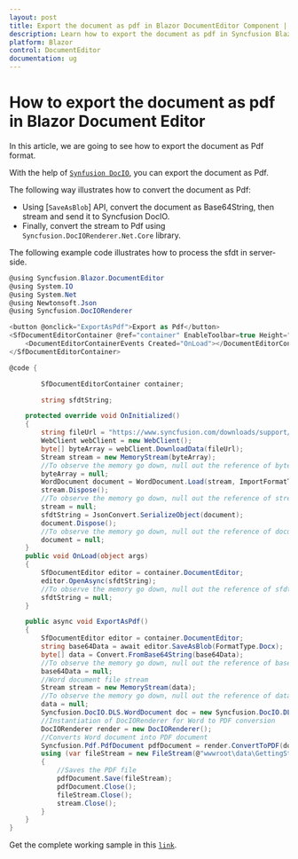 ```yaml
---
layout: post
title: Export the document as pdf in Blazor DocumentEditor Component | Syncfusion
description: Learn how to export the document as pdf in Syncfusion Blazor DocumentEditor component and much more.
platform: Blazor
control: DocumentEditor
documentation: ug
---
```


# How to export the document as pdf in Blazor Document Editor

In this article, we are going to see how to export the document as Pdf format.

With the help of [`Synfusion DocIO`](https://help.syncfusion.com/file-formats/docio/word-to-pdf), you can export the document as Pdf.

The following way illustrates how to convert the document as Pdf:

* Using [`SaveAsBlob`] API, convert the document as Base64String, then stream and send it to Syncfusion DocIO.
* Finally, convert the stream to Pdf using `Syncfusion.DocIORenderer.Net.Core` library.

The following example code illustrates how to process the sfdt in server-side.

```c#
@using Syncfusion.Blazor.DocumentEditor
@using System.IO
@using System.Net
@using Newtonsoft.Json
@using Syncfusion.DocIORenderer 

<button @onclick="ExportAsPdf">Export as Pdf</button>
<SfDocumentEditorContainer @ref="container" EnableToolbar=true Height="590px">
    <DocumentEditorContainerEvents Created="OnLoad"></DocumentEditorContainerEvents>
</SfDocumentEditorContainer>

@code {

        SfDocumentEditorContainer container;

        string sfdtString;

    protected override void OnInitialized()
    {
        string fileUrl = "https://www.syncfusion.com/downloads/support/directtrac/general/doc/Getting_Started1018066633.docx";
        WebClient webClient = new WebClient();
        byte[] byteArray = webClient.DownloadData(fileUrl);
        Stream stream = new MemoryStream(byteArray);
        //To observe the memory go down, null out the reference of byteArray variable.
        byteArray = null;
        WordDocument document = WordDocument.Load(stream, ImportFormatType.Docx);
        stream.Dispose();
        //To observe the memory go down, null out the reference of stream variable.
        stream = null;
        sfdtString = JsonConvert.SerializeObject(document);
        document.Dispose();
        //To observe the memory go down, null out the reference of document variable.
        document = null;
    }
    public void OnLoad(object args)
    {
        SfDocumentEditor editor = container.DocumentEditor;
        editor.OpenAsync(sfdtString);
        //To observe the memory go down, null out the reference of sfdtString variable.
        sfdtString = null;
    }

    public async void ExportAsPdf()
    {
        SfDocumentEditor editor = container.DocumentEditor;
        string base64Data = await editor.SaveAsBlob(FormatType.Docx);
        byte[] data = Convert.FromBase64String(base64Data);
        //To observe the memory go down, null out the reference of base64Data variable.
        base64Data = null;
        //Word document file stream
        Stream stream = new MemoryStream(data);
        //To observe the memory go down, null out the reference of data variable.
        data = null;
        Syncfusion.DocIO.DLS.WordDocument doc = new Syncfusion.DocIO.DLS.WordDocument(stream, Syncfusion.DocIO.FormatType.Docx);
        //Instantiation of DocIORenderer for Word to PDF conversion
        DocIORenderer render = new DocIORenderer();
        //Converts Word document into PDF document
        Syncfusion.Pdf.PdfDocument pdfDocument = render.ConvertToPDF(doc);
        using (var fileStream = new FileStream(@"wwwroot\data\GettingStarted.pdf", FileMode.OpenOrCreate, FileAccess.ReadWrite))
        {
            //Saves the PDF file
            pdfDocument.Save(fileStream);
            pdfDocument.Close();
            fileStream.Close();
            stream.Close();
        }
    }
}
```

Get the complete working sample in this [`link`](https://github.com/SyncfusionExamples/Export-document-as-PDF-in-Document-Editor/Blazor).